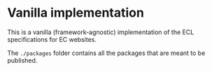 # Vanilla implementation

This is a vanilla (framework-agnostic) implementation of the ECL specifications for EC websites.

The `./packages` folder contains all the packages that are meant to be published.
